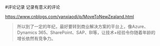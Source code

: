 #评论记录
记录有意义的评论

https://www.cnblogs.com/yanxiaodi/p/MoveToNewZealand.html
>所以到了一定的年纪，最好要转到商业解决方案的平台上，像Azure、Dynamics 365、SharePoint、SAP、BI等，让技术+经验令你随着年龄的增长依然有竞争力。

